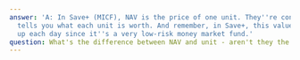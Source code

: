 ```yaml
---
answer: 'A: In Save+ (MICF), NAV is the price of one unit. They''re connected - NAV
  tells you what each unit is worth. And remember, in Save+, this value only goes
  up each day since it''s a very low-risk money market fund.'
question: What's the difference between NAV and unit - aren't they the same thing?
---
```

